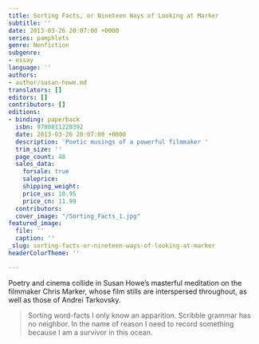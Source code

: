 ```yaml
---
title: Sorting Facts, or Nineteen Ways of Looking at Marker
subtitle: ''
date: 2013-03-26 20:07:00 +0000
series: pamphlets
genre: Nonfiction
subgenre:
- essay
language: ''
authors:
- author/susan-howe.md
translators: []
editors: []
contributors: []
editions:
- binding: paperback
  isbn: 9780811220392
  date: 2013-03-26 20:07:00 +0000
  description: 'Poetic musings of a powerful filmmaker '
  trim_size: ''
  page_count: 48
  sales_data:
    forsale: true
    saleprice: 
    shipping_weight: 
    price_us: 10.95
    price_cn: 11.99
  contributors: 
  cover_image: "/Sorting_Facts_1.jpg"
featured_image:
  file: ''
  caption: ''
_slug: sorting-facts-or-nineteen-ways-of-looking-at-marker
headerColorTheme: ''

---
```

Poetry and cinema collide in Susan Howe’s masterful meditation on the filmmaker Chris Marker, whose film stills are interspersed throughout, as well as those of Andrei Tarkovsky.

> Sorting word-facts I only know an apparition. Scribble grammar
> has no neighbor. In the name of reason I need to record something
> because I am a survivor in this ocean.

